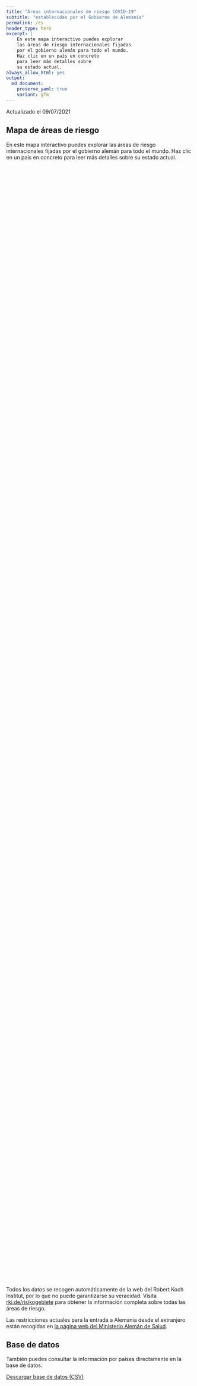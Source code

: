 ```yaml
---
title: "Áreas internacionales de riesgo COVID-19"
subtitle: "establecidas por el Gobierno de Alemania"
permalink: /es
header_type: hero
excerpt: |
    En este mapa interactivo puedes explorar
    las áreas de riesgo internacionales fijadas
    por el gobierno alemán para todo el mundo.
    Haz clic en un país en concreto
    para leer más detalles sobre
    su estado actual.
always_allow_html: yes
output: 
  md_document:
    preserve_yaml: true
    variant: gfm
---
```


<!-- Modify _R/index_es.Rmd file instead -->

<p class="text-right font-weight-bold">

Actualizado el 09/07/2021

</p>

## Mapa de áreas de riesgo

En este mapa interactivo puedes explorar las áreas de riesgo
internacionales fijadas por el gobierno alemán para todo el mundo. Haz
clic en un país en concreto para leer más detalles sobre su estado
actual.

<div id="leaflet" class="leaflet html-widget" style="width:100%;height:75vh;">

</div>

<script src="https://corona-atlas.de/assets/data/locale_es.js"></script>

<script src="https://corona-atlas.de/assets/js/map.js"></script>

Todos los datos se recogen automáticamente de la web del Robert Koch
Institut, por lo que no puede garantizarse su veracidad. Visita
[rki.de/risikogebiete](https://rki.de/risikogebiete) para obtener la
información completa sobre todas las áreas de riesgo.

Las restricciones actuales para la entrada a Alemania desde el
extranjero están recogidas en [la página web del Ministerio Alemán de
Salud](https://www.bundesgesundheitsministerium.de/en/coronavirus/current-information-for-travellers).

## Base de datos

También puedes consultar la información por países directamente en la
base de datos.

<div id="reactable" class="reactable html-widget" style="width:auto;height:auto;"></div>
<script type="application/json" data-for="reactable">{"x":{"tag":{"name":"Reactable","attribs":{"data":{"País/Región":["Afganistán","Angola","Albania","Andorra","Emiratos Árabes Unidos","Argentina","Armenia","Antigua y Barbuda","Australia","Austria","Azerbayán","Burundi","Bélgica","Benín","Burquina Faso","Bangladesh","Bulgaria","Bahrein","Bahamas","Bosnia y Herzegovina","Bielorrusia","Belice","Bolivia","Brasil","Barbados","Brunei","Bhután","Botsuana","República Centro-africana","Canadá","Suiza","Chile","China","Costa de Marfil","Camerún","República Democráctica del Congo","Congo","Colombia","Comores, Islas","Cabo Verde","Costa Rica","Cuba","Chipre","República Checa","Alemania","Yibuti","Dominica","Dinamarca","República Dominicana","Algeria","Ecuador","Egipto","Eritrea","España","Estonia","Etiopía","Finlandia","Fiyi","Francia","Micronesia","Gabón","Reino Unido","Georgia","Ghana","Guinea","Gambia","Guinea-Bissau","Guinea Ecuatorial","Grecia","Granada","Guatemala","Guyana","Hong Kong","Honduras","Croacia","Haití","Hungría","Indonesia","India","Irlanda","Irán","Iraq","Islandia","Israel","Italia","Jamaica","Jordania","Japón","Kazajistán","Kenia","Kirgizstán","Camboya","Kiribati","San Cristobo y Nevis","Corea del Sur","Kuwait","Laos","Líbano","Liberia","Libia","Santa Lucía","Liechtenstein","Sri Lanka","Lesoto","Lituania","Luxemburgo","Letonia","Marruecos","Mónaco","Moldavia","Madagascar","Islas Maldivas","México","Islas Marshall","Macedonia del Norte","Mali","Malta","Myanmar/Burma","Montenegro","Mongolia","Mozambique","Mauritania","Mauricio","Malawi","Malasia","Namibia","Niger","Nigeria","Nicaragua","Niue","Países Bajos","Noruega","Nepal","Nauru","Nueva Zelanda","Omán","Pakistán","Panamá","Perú","Filipinas","Palau","Papúa Nueva Guinea","Polonia","Corea del Norte","Portugal","Paraguay","Palestina","Qatar","Rumanía","Federación Rusa","Ruanda","Arabia Saudí","Sudán","Senegal","Singapur","Islas Salomón","Sierra Leona","El Salvador","San Marino","Somalia","Serbia","Sudán del Sur","Santo Tomé y Príncipe","Surinám","Eslovaquia","Eslovenia","Suecia","Esuatini","Seychelles","Siria","Chad","Togo","Tailandia","Tadjikistán","Turkmenistán","Timor Oriental","Tonga","Trinidad y Tobago","Tunez","Turquía","Tuvalu","República Unida de Tanzania","Uganda","Ucrania","Uruguay","Estados Unidos","Uzbekistán","Ciudad del Vaticano","San Vicente y las Granadinas","Venezuela","Vietnam","Vanuatu","Samoa","Kosovo","Yemen","Suráfrica","Zambia","Zimbabue"],"Nivel de riesgo":["Área de riesgo","Área de riesgo","No es área de riesgo","Área de riesgo","Área de riesgo","Área de alta incidencia","No es área de riesgo","No es área de riesgo","No es área de riesgo","No es área de riesgo","No es área de riesgo","Área de riesgo","No es área de riesgo","Área de riesgo","Área de riesgo","Área de riesgo","No es área de riesgo","Área de riesgo","Área de riesgo","No es área de riesgo","Área de riesgo","Área de riesgo","Área de alta incidencia","Área de variante viral","No es área de riesgo","No es área de riesgo","Área de riesgo","Área de variante viral","Área de riesgo","No es área de riesgo","No es área de riesgo","Área de alta incidencia","No es área de riesgo","Área de riesgo","Área de riesgo","Área de riesgo","Área de riesgo","Área de alta incidencia","Área de riesgo","Área de riesgo","Área de alta incidencia","Área de riesgo","Área de alta incidencia","No es área de riesgo",null,"Área de riesgo","No es área de riesgo","No es área de riesgo","Área de riesgo","Área de riesgo","Área de alta incidencia","Área de alta incidencia","Área de riesgo","Área de riesgo","No es área de riesgo","Área de riesgo","No es área de riesgo","Área de alta incidencia","Área de riesgo (parcial)","No es área de riesgo","Área de riesgo","Área de alta incidencia","Área de riesgo","Área de riesgo","Área de riesgo","Área de riesgo","Área de riesgo","Área de riesgo","No es área de riesgo","No es área de riesgo","Área de riesgo","Área de riesgo","No es área de riesgo","Área de riesgo","Área de riesgo (parcial)","Área de riesgo","No es área de riesgo","Área de riesgo","Área de alta incidencia","Área de riesgo (parcial)","Área de alta incidencia","Área de riesgo","No es área de riesgo","No es área de riesgo","No es área de riesgo","No es área de riesgo","No es área de riesgo","No es área de riesgo","Área de riesgo","Área de riesgo","Área de riesgo","No es área de riesgo","No es área de riesgo","Área de riesgo","No es área de riesgo","Área de alta incidencia","No es área de riesgo","No es área de riesgo","Área de riesgo","Área de riesgo","No es área de riesgo","No es área de riesgo","Área de alta incidencia","Área de variante viral","No es área de riesgo","No es área de riesgo","No es área de riesgo","Área de riesgo","No es área de riesgo","No es área de riesgo","Área de riesgo","Área de alta incidencia","Área de riesgo","No es área de riesgo","No es área de riesgo","Área de riesgo","No es área de riesgo","No es área de riesgo","No es área de riesgo","Área de alta incidencia","Área de variante viral","Área de riesgo","No es área de riesgo","Área de variante viral","Área de alta incidencia","Área de variante viral","Área de riesgo","Área de riesgo","Área de riesgo","No es área de riesgo","Área de riesgo (parcial)","Área de riesgo (parcial)","Área de alta incidencia","No es área de riesgo","No es área de riesgo","Área de alta incidencia","Área de riesgo","Área de riesgo","Área de alta incidencia","Área de riesgo","No es área de riesgo","Área de riesgo","No es área de riesgo","Área de riesgo","Área de alta incidencia","Área de alta incidencia","No es área de riesgo","No es área de riesgo","No es área de riesgo","Área de alta incidencia","Área de riesgo","No es área de riesgo","Área de alta incidencia","Área de riesgo","No es área de riesgo","No es área de riesgo","Área de riesgo","Área de riesgo","No es área de riesgo","Área de riesgo","No es área de riesgo","Área de riesgo","No es área de riesgo","Área de alta incidencia","No es área de riesgo","No es área de riesgo","Área de riesgo (parcial)","Área de variante viral","Área de alta incidencia","Área de alta incidencia","Área de riesgo","Área de riesgo","No es área de riesgo","Área de riesgo","Área de riesgo","Área de riesgo","No es área de riesgo","Área de riesgo","Área de alta incidencia","Área de riesgo","No es área de riesgo","Área de alta incidencia","Área de riesgo","No es área de riesgo","Área de variante viral","No es área de riesgo","Área de riesgo","No es área de riesgo","No es área de riesgo","Área de riesgo","No es área de riesgo","No es área de riesgo","No es área de riesgo","No es área de riesgo","Área de riesgo","Área de variante viral","Área de variante viral","Área de variante viral"],"Detalles":["desde el 21/02/2021","desde el 15/06/2020",null,"desde el 23/05/2021","desde el 18/04/2021","desde el 18/04/2021",null,null,null,null,null,"desde el 15/06/2020",null,"desde el 15/06/2020","desde el 15/06/2020","desde el 15/06/2020",null,"desde el 11/07/2021","desde el 25/04/2021",null,"desde el 15/06/2020","desde el 15/06/2020","desde el 24/01/2021","desde el 19/01/2021",null,null,"desde el 15/06/2020","desde el 07/02/2021","desde el 15/06/2020",null,null,"desde el 03/04/2021",null,"desde el 15/06/2020","desde el 15/06/2020","desde el 15/06/2020","desde el 15/06/2020","desde el 24/01/2021","desde el 15/06/2020","desde el 20/06/2021","desde el 09/05/2021","desde el 28/02/2021","desde el 11/07/2021",null,null,"desde el 15/06/2020",null,null,"desde el 30/05/2021","desde el 15/06/2020","desde el 31/01/2021","desde el 24/01/2021","desde el 15/06/2020","desde el 11/07/2021",null,"desde el 15/06/2020",null,"desde el 11/07/2021","desde el 28/02/2021. El nivel de riesgo afecta a las siguientes regiones: -Guayana Francesa, desde el 21/08/2020; -Reunión, desde el 28/02/2021; -St. Martin, desde el 26/08/2020",null,"desde el 15/06/2020","desde el 07/07/2021","desde el 13/06/2021","desde el 15/06/2020","desde el 15/06/2020","desde el 15/06/2020","desde el 15/06/2020","desde el 15/06/2020",null,null,"desde el 15/06/2020","desde el 15/06/2020",null,"desde el 15/06/2020","desde el 27/06/2021. El nivel de riesgo afecta a las siguientes regiones: -Zadar, desde el 27/06/2021","desde el 15/06/2020",null,"desde el 15/06/2020","desde el 07/07/2021","desde el 21/03/2021. El nivel de riesgo afecta a las siguientes regiones: -Border, desde el 21/03/2021; -Dublin, desde el 21/03/2021; -Mid-East, desde el 21/03/2021; -Mid-West, desde el 11/07/2021; -Midland, desde el 11/07/2021","desde el 24/01/2021","desde el 15/06/2020",null,null,null,null,null,null,"desde el 15/06/2020","desde el 15/06/2020","desde el 15/06/2020",null,null,"desde el 20/06/2021",null,"desde el 21/03/2021",null,null,"desde el 15/06/2020","desde el 15/06/2020",null,null,"desde el 13/06/2021","desde el 31/01/2021",null,null,null,"desde el 15/06/2020",null,null,"desde el 15/06/2020","desde el 09/05/2021","desde el 13/06/2021",null,null,"desde el 15/06/2020",null,null,null,"desde el 13/06/2021","desde el 07/02/2021","desde el 15/06/2020",null,"desde el 07/02/2021","desde el 13/06/2021","desde el 20/06/2021","desde el 15/06/2020","desde el 15/06/2020","desde el 15/06/2020",null,"desde el 06/06/2021. El nivel de riesgo afecta a las siguientes regiones: -Sint Maarten, desde el 06/06/2021","desde el 04/07/2021. El nivel de riesgo afecta a las siguientes regiones: -Agder, desde el 04/07/2021; -Rogaland, desde el 04/07/2021","desde el 07/07/2021",null,null,"desde el 20/06/2021","desde el 15/06/2020","desde el 28/02/2021","desde el 03/04/2021","desde el 15/06/2020",null,"desde el 17/06/2020",null,"desde el 15/06/2020","desde el 07/07/2021","desde el 21/03/2021",null,null,null,"desde el 07/07/2021","desde el 27/06/2021",null,"desde el 31/01/2021","desde el 15/06/2020",null,null,"desde el 15/06/2020","desde el 15/06/2020",null,"desde el 15/06/2020",null,"desde el 15/06/2020",null,"desde el 23/05/2021",null,null,"desde el 06/06/2021. El nivel de riesgo afecta a las siguientes regiones: -Norrbotten, desde el 06/06/2021; -Värmland, desde el 06/06/2021","desde el 31/01/2021","desde el 14/02/2021","desde el 31/01/2021","desde el 15/06/2020","desde el 15/06/2020",null,"desde el 15/06/2020","desde el 17/06/2020","desde el 17/06/2020",null,"desde el 11/07/2021","desde el 25/04/2021","desde el 06/06/2021",null,"desde el 14/03/2021","desde el 20/06/2021",null,"desde el 06/06/2021",null,"desde el 15/06/2020",null,null,"desde el 15/06/2020",null,null,null,null,"desde el 15/06/2020","desde el 13/01/2021","desde el 07/02/2021","desde el 07/02/2021"]},"columns":[{"accessor":"País/Región","name":"País/Región","type":"character"},{"accessor":"Nivel de riesgo","name":"Nivel de riesgo","type":"character"},{"accessor":"Detalles","name":"Detalles","type":"character"}],"filterable":true,"searchable":true,"defaultPageSize":10,"showPageSizeOptions":true,"pageSizeOptions":[10,25,50,100],"paginationType":"jump","showPageInfo":true,"minRows":1,"striped":true,"dataKey":"2fa525327522ed5a21d9ca6ffc543c31","key":"2fa525327522ed5a21d9ca6ffc543c31"},"children":[]},"class":"reactR_markup"},"evals":[],"jsHooks":[]}</script>

<p class="text-center my-5">

<a href="assets/dist/db_countries_risk_es.csv" class="btn btn-primary">Descargar
base de datos (CSV)</a>

</p>
